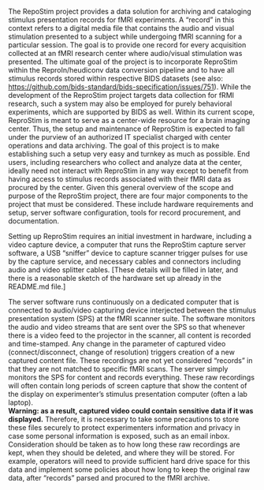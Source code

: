 The RepoStim project provides a data solution for archiving and cataloging stimulus presentation records for fMRI experiments.
A “record” in this context refers to a digital media file that contains the audio and visual stimulation presented to a subject while undergoing fMRI scanning for a particular session. 
The goal is to provide one record for every acquisition collected at an fMRI research center where audio/visual stimulation was presented. 
The ultimate goal of the project is to incorporate ReproStim within the ReproIn/heudiconv data conversion pipeline and to have all stimulus records stored within respective BIDS datasets (see also: https://github.com/bids-standard/bids-specification/issues/751).  While the development of the ReproStim project targets data collection for fRMI research, such a system may also be employed for purely behavioral experiments, which are supported by BIDS as well.
Within its current scope, ReproStim is meant to serve as a center-wide resource for a brain imaging center. 
Thus, the setup and maintenance of ReproStim is expected to fall under the purview of an authorized IT specialist charged with center operations and data archiving. 
The goal of this project is to make establishing such a setup very easy and turnkey as much as possible.
End users, including researchers who collect and analyze data at the center, ideally need not interact with ReproStim in any way except to benefit from having access to stimulus records associated with their fMRI data as procured by the center. 
Given this general overview of the scope and purpose of the ReproStim project, there are four major components to the project that must be considered. 
These include hardware requirements and setup, server software configuration, tools for record procurement, and documentation. 

Setting up ReproStim requires an initial investment in hardware, including a video capture device, a computer that runs the ReproStim capture server software, 
a USB “sniffer” device to capture scanner trigger pulses for use by the capture service, 
and necessary cables and connectors including audio and video splitter cables. 
[These details will be filled in later, and there is a reasonable sketch of the hardware set up already in the README.md file.]

The server software runs continuously on a dedicated computer that is connected to audio/video capturing device interjected between the stimulus presentation system (SPS) at the fMRI scanner suite. 
The software monitors the audio and video streams that are sent over the SPS so that whenever there is a video feed to the projector in the scanner, 
all content is recorded and time-stamped. 
Any change in the parameter of captured video (connect/disconnect, change of resolution) triggers creation of a new captured content file.
These recordings are not yet considered “records” in that they are not matched to specific fMRI scans. 
The server simply monitors the SPS for content and records everything. 
These raw recordings will often contain long periods of screen capture that show the content of the display on experimenter’s stimulus presentation computer (often a lab laptop).  
**Warning: as a result, captured video could contain sensitive data if it was displayed.**
Therefore, it is necessary to take some precautions to store these files securely to protect experimenters information and privacy in case some personal information is exposed, such as an email inbox. 
Consideration should be taken as to how long these raw recordings are kept, when they should be deleted, and where they will be stored. 
For example, operators will need to provide sufficient hard drive space for this data and implement some policies about how long to keep the original raw data, after “records” parsed and procured to the fMRI archive. 

